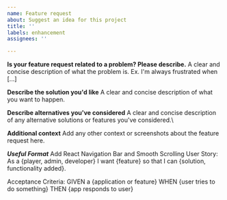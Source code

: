 ```yaml
---
name: Feature request
about: Suggest an idea for this project
title: ''
labels: enhancement
assignees: ''

---
```


**Is your feature request related to a problem? Please describe.**
A clear and concise description of what the problem is. Ex. I'm always frustrated when [...]

**Describe the solution you'd like**
A clear and concise description of what you want to happen.

**Describe alternatives you've considered**
A clear and concise description of any alternative solutions or features you've considered.\

**Additional context**
Add any other context or screenshots about the feature request here.

***Useful Format***
Add React Navigation Bar and Smooth Scrolling
User Story:
As a {player, admin, developer} I want {feature} so that I can {solution, functionality added}.

Acceptance Criteria:
GIVEN a {application or feature}
WHEN {user tries to do something}
THEN {app responds to user}
